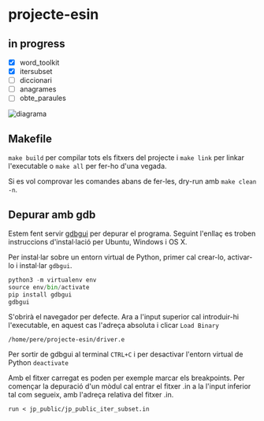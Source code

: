 # projecte-esin
## in progress
- [x] word_toolkit
- [x] itersubset
- [ ] diccionari
- [ ] anagrames
- [ ] obte_paraules

![diagrama](https://i.imgur.com/Hi0SuP0.png)

## Makefile
`make build` per compilar tots els fitxers del projecte i `make link` per linkar l'executable o `make all` per fer-ho d'una vegada.

Si es vol comprovar les comandes abans de fer-les, dry-run amb `make clean -n`.

## Depurar amb gdb
Estem fent servir [gdbgui](https://github.com/cs01/gdbgui) per depurar el programa. Seguint l'enllaç es troben instruccions d'instal·lació per Ubuntu, Windows i OS X.

Per instal·lar sobre un entorn virtual de Python, primer cal crear-lo, activar-lo i instal·lar `gdbgui`.

```python
python3 -m virtualenv env
source env/bin/activate
pip install gdbgui
gdbgui
```

S'obrirà el navegador per defecte. Ara a l'input superior cal introduir-hi l'executable, en aquest cas l'adreça absoluta i clicar `Load Binary`

```
/home/pere/projecte-esin/driver.e
```

Per sortir de gdbgui al terminal `CTRL+C` i per desactivar l'entorn virtual de Python `deactivate`

Amb el fitxer carregat es poden per exemple marcar els breakpoints. Per començar la depuració d'un mòdul cal entrar el fitxer .in a la l'input inferior tal com segueix, amb l'adreça relativa del fitxer .in.

```
run < jp_public/jp_public_iter_subset.in
```